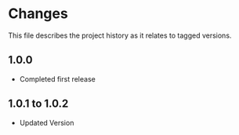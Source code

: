 # Changes
This file describes the project history as it relates to tagged versions.

## 1.0.0
- Completed first release

## 1.0.1 to 1.0.2
- Updated Version
